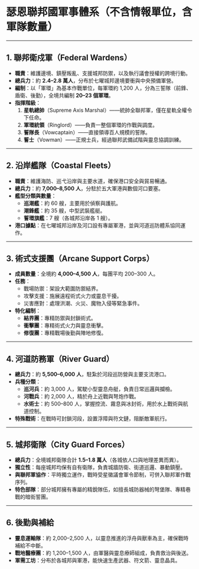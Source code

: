# 瑟恩聯邦國軍事體系（不含情報單位，含軍隊數量）

---

## 1. 聯邦衛戍軍（Federal Wardens）
- **職責**：維護邊境、鎮壓叛亂、支援城邦防禦，以及執行議會授權的跨境行動。  
- **總兵力**：約 **2.4–2.8 萬人**，分布於七曜城邦邊境要衝與中央預備軍營。  
- **編制**：以「軍環」為基本作戰單位，每軍環約 1,200 人，分為三誓隊（前鋒、盾衛、後勤），全境共編制 **20–23 個軍環**。  
- **指揮階級**：  
  1. **星軌總帥**（Supreme Axis Marshal）——統帥全聯邦軍，僅在星軌全權令下任命。  
  2. **軍環統領**（Ringlord）——負責一整個軍環的作戰與調度。  
  3. **誓隊長**（Vowcaptain）——直接領導百人規模的誓隊。  
  4. **誓士**（Vowman）——正規士兵，經過聯邦武備試階與靈息協調訓練。  

---

## 2. 沿岸艦隊（Coastal Fleets）
- **職責**：維護海防、巡弋沿岸與主要水道，確保港口安全與貿易暢通。  
- **總兵力**：約 **7,000–8,500 人**，分駐於五大軍港與數個河口要塞。  
- **艦型分類與數量**：  
  - **巡潮艦**：約 60 艘，主要用於偵察與護航。  
  - **潮鋒艦**：約 35 艘，中型武裝艦艇。  
  - **誓環旗艦**：7 艘（各城邦沿岸各 1 艘）。  
- **港口據點**：在七曜城邦沿岸及河口設有專屬軍港，並與河道巡防體系協同運作。

---

## 3. 術式支援團（Arcane Support Corps）
- **成員數量**：全境約 **4,000–4,500 人**，每團平均 200–300 人。  
- **任務**：  
  - 戰場防禦：架設大範圍防禦結界。  
  - 攻擊支援：施展遠程術式火力或靈息干擾。  
  - 災害應對：處理洪潮、火災、魔物入侵等緊急事件。  
- **特化編制**：  
  - **結界團**：專精防禦與封鎖術式。  
  - **衝擊團**：專精術式火力與靈息衝擊。  
  - **修復團**：專精戰場後勤與陣地修復。

---

## 4. 河道防務軍（River Guard）
- **總兵力**：約 **5,500–6,000 人**，駐紮於河段巡防營與主要支流港口。  
- **兵種分類**：  
  - **巡河兵**：約 3,000 人，駕駛小型靈息舟艇，負責日常巡邏與攔檢。  
  - **河戰兵**：約 2,000 人，精於舟上近戰與弩炮作戰。  
  - **水術士**：約 500–800 人，掌握控流、霧息與冰封術，用於水上戰術與航道控制。  
- **特殊戰術**：在戰時可封鎖河段，設置浮障與符文鏈，阻斷敵軍航行。

---

## 5. 城邦衛隊（City Guard Forces）
- **總兵力**：全境城邦衛隊合計 **1.5–1.8 萬人**（各城依人口與地理差異而異）。  
- **獨立性**：每座城邦均保有自有衛隊，負責城牆防衛、街道巡邏、暴動鎮壓。  
- **與聯邦軍協作**：平時獨立運作，戰時受星徽議會軍令節制，可併入聯邦軍作戰序列。  
- **特色部隊**：部分城邦擁有專屬的精銳隊伍，如擅長城防器械的弩堡隊、專精巷戰的暗街誓團。

---

## 6. 後勤與補給
- **靈息運輸隊**：約 2,000–2,500 人，以靈息推進的浮舟與獸車為主，確保戰時補給不中斷。  
- **戰地醫療團**：約 1,200–1,500 人，由軍醫與靈息療師組成，負責救治與後送。  
- **軍需工坊**：分布於各城邦與軍港，能快速生產武器、符文箭、靈息晶具。
